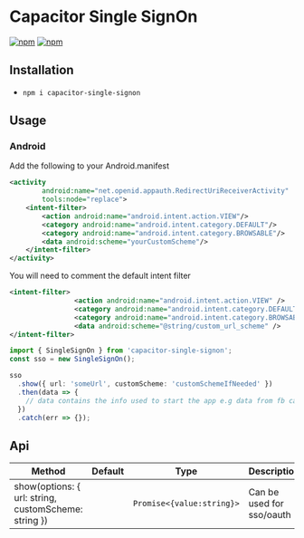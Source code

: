 # Capacitor Single SignOn

[![npm](https://img.shields.io/npm/v/capacitor-single-signon.svg)](https://www.npmjs.com/package/capacitor-single-signon)
[![npm](https://img.shields.io/npm/dt/capacitor-single-signon.svg?label=npm%20downloads)](https://www.npmjs.com/package/capacitor-single-signon)

## Installation

- `npm i capacitor-single-signon`

## Usage

### Android

Add the following to your Android.manifest

```xml
<activity
        android:name="net.openid.appauth.RedirectUriReceiverActivity"
        tools:node="replace">
    <intent-filter>
        <action android:name="android.intent.action.VIEW"/>
        <category android:name="android.intent.category.DEFAULT"/>
        <category android:name="android.intent.category.BROWSABLE"/>
        <data android:scheme="yourCustomScheme"/>
    </intent-filter>
</activity>
```

You will need to comment the default intent filter

```xml
<intent-filter>
                <action android:name="android.intent.action.VIEW" />
                <category android:name="android.intent.category.DEFAULT" />
                <category android:name="android.intent.category.BROWSABLE" />
                <data android:scheme="@string/custom_url_scheme" />
</intent-filter>
```

```ts
import { SingleSignOn } from 'capacitor-single-signon';
const sso = new SingleSignOn();

sso
  .show({ url: 'someUrl', customScheme: 'customSchemeIfNeeded' })
  .then(data => {
    // data contains the info used to start the app e.g data from fb callback
  })
  .catch(err => {});
```

## Api

| Method                                               | Default | Type                      | Description                 |
| ---------------------------------------------------- | ------- | ------------------------- | --------------------------- |
| show(options: { url: string, customScheme: string }) |         | `Promise<{value:string}>` | Can be used for sso/oauth |

